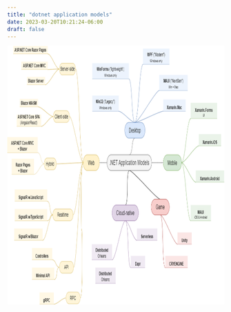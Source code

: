 ```yaml
---
title: "dotnet application models"
date: 2023-03-20T10:21:24-06:00
draft: false
---
```


<img src="assets/images/dotnet-application-models.png" height="600" width="800">